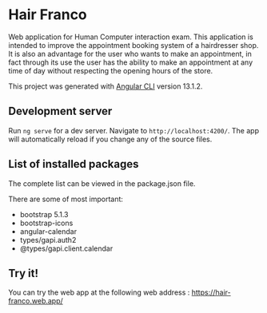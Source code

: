 # Hair Franco

Web application for Human Computer interaction exam.
This application is intended to improve the appointment booking system of a hairdresser shop.
It is also an advantage for the user who wants to make an appointment, in fact through its use the user has the ability to make an appointment at any time of day without respecting the opening hours of the store.

This project was generated with [Angular CLI](https://github.com/angular/angular-cli) version 13.1.2.

## Development server

Run `ng serve` for a dev server. Navigate to `http://localhost:4200/`. The app will automatically reload if you change any of the source files.

## List of installed packages

The complete list can be viewed in the package.json file.

There are some of most important:
- bootstrap 5.1.3
- bootstrap-icons
- angular-calendar
- types/gapi.auth2
- @types/gapi.client.calendar

## Try it!

You can try the web app at the following web address : https://hair-franco.web.app/
    

